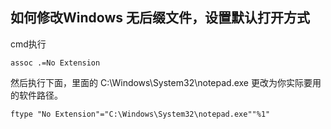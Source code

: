 ## 如何修改Windows 无后缀文件，设置默认打开方式

cmd执行

`assoc .=No Extension`

然后执行下面，里面的 C:\Windows\System32\notepad.exe  更改为你实际要用的软件路径。

`ftype "No Extension"="C:\Windows\System32\notepad.exe""%1"`

